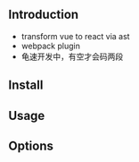 
## Introduction
- transform vue to react via ast
- webpack plugin
- 龟速开发中，有空才会码两段

## Install


## Usage


## Options

